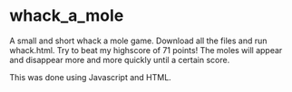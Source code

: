 # whack_a_mole
A small and short whack a mole game. Download all the files and run whack.html. Try to beat my highscore of 71 points!
The moles will appear and disappear more and more quickly until a certain score.  

This was done using Javascript and HTML. 
